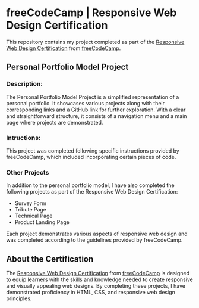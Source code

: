 <h1>freeCodeCamp | Responsive Web Design Certification</h1>

<p>This repository contains my project completed as part of the <a href="https://www.freecodecamp.org/certification/sukis/responsive-web-design">Responsive Web Design Certification</a> from <a href="https://github.com/freeCodeCamp">freeCodeCamp</a>.</p>

<h2>Personal Portfolio Model Project</h2>

<h3>Description:</h3>
<p>The Personal Portfolio Model Project is a simplified representation of a personal portfolio. It showcases various projects along with their corresponding links and a GitHub link for further exploration. With a clear and straightforward structure, it consists of a navigation menu and a main page where projects are demonstrated.</p>

<h3>Intructions:</h3>
<p>This project was completed following specific instructions provided by freeCodeCamp, which included incorporating certain pieces of code.</p>

<h3>Other Projects</h3>
<p>In addition to the personal portfolio model, I have also completed the following projects as part of the Responsive Web Design Certification:</p>

<ul>
  <li>Survey Form</li>
  <li>Tribute Page</li>
  <li>Technical Page</li>
  <li>Product Landing Page</li>
</ul>

<p>Each project demonstrates various aspects of responsive web design and was completed according to the guidelines provided by freeCodeCamp.</p>

<h2>About the Certification</h2>
<p>The <a href="https://www.freecodecamp.org/certification/sukis/responsive-web-design">Responsive Web Design Certification</a> from <a href="https://github.com/freeCodeCamp">freeCodeCamp</a> is designed to equip learners with the skills and knowledge needed to create responsive and visually appealing web designs. By completing these projects, I have demonstrated proficiency in HTML, CSS, and responsive web design principles.</p>

